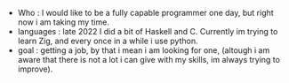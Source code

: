 + Who         : I would like to be a fully capable programmer one day, but right now i am taking my time.
+ languages   : late 2022 I did a bit of Haskell and C. Currently im trying to learn Zig, and every once in a while i use python.
+ goal        : getting a job, by that i mean i am looking for one, (altough i am aware that there is not a lot i can give with my skills, im always trying to improve).
